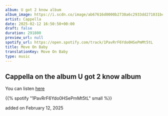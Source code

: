 ```yaml
---
album: U got 2 know album
album_image: https://i.scdn.co/image/ab67616d0000b2738a6c2933dd271031bc495aa9
artist: Cappella
date: 2025-02-12 16:50:50+00:00
draft: false
duration: 291800
preview_url: null
spotify_url: https://open.spotify.com/track/1PavRrF6Ydo0HSePmMt5tL
title: Move On Baby
translationKey: Move On Baby
type: music
---
```


## Cappella on the album U got 2 know album

You can listen [here](https://open.spotify.com/track/1PavRrF6Ydo0HSePmMt5tL)

{{% spotify "1PavRrF6Ydo0HSePmMt5tL" small %}}

added on February 12, 2025